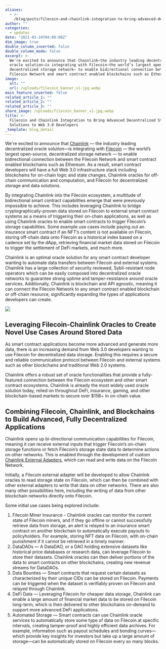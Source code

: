 ```yaml
---
aliases:
  - >-
    /blog/posts/filecoin-and-chainlink-integration-to-bring-advanced-decentralized-storage-solutions-to-web-3.0-developers/
author: ""
categories:
  - updates
date: "2021-03-24T04:00:00Z"
dim_image: true
double_column_inverted: false
double_column_mode: false
excerpt: >-
  We're excited to announce that Chainlink—the industry leading decentralized
  oracle solution—is integrating with Filecoin—the world’s largest open-source,
  decentralized storage network— to enable bidirectional connection between the
  Filecoin Network and smart contract enabled blockchains such as Ethereum.
image:
  alt: ""
  url: /uploads/filecoin_banner_v1-jpg.webp
main_feature_inverted: false
related_article_1: ""
related_article_2: ""
related_article_3: ""
share_image: /uploads/filecoin_banner_v1-jpg.webp
title: >-
  Filecoin and Chainlink Integration to Bring Advanced Decentralized Storage
  Solutions to Web 3.0 Developers
_template: blog_detail
---
```


We're excited to announce that [Chainlink](https://chain.link/) — the industry leading decentralized oracle solution—is integrating with [Filecoin](https://filecoin.io/) — the world’s largest open-source, decentralized storage network — to enable bidirectional connection between the Filecoin Network and smart contract enabled blockchains such as Ethereum. As a result, smart contract developers will have a full Web 3.0 infrastructure stack including blockchains for on-chain logic and state changes, Chainlink oracles for off-chain communication and computation, and Filecoin for decentralized storage and data solutions.

By integrating Chainlink into the Filecoin ecosystem, a multitude of bidirectional smart contract capabilities emerge that were previously impossible to achieve. This includes leveraging Chainlink to bridge cryptographically-proven data stored on Filecoin to external smart contract systems as a means of triggering their on-chain applications, as well as using Chainlink oracles to enable smart contracts to trigger Filecoin’s storage capabilities. Some example use cases include paying out an insurance smart contract if an NFT’s content is not available on Filecoin, storing off-chain data onto Filecoin as a historical index based on a cadence set by the dApp, retrieving financial market data stored on Filecoin to trigger the settlement of DeFi markets, and much more.

Chainlink is an optimal oracle solution for any smart contract developer wanting to automate data transfers between Filecoin and external systems. Chainlink has a large collection of security reviewed, Sybil-resistant node operators which can be easily composed into decentralized oracle networks to guarantee strong uptime and tamper-resistance around oracle services. Additionally, Chainlink is blockchain and API agnostic, meaning it can connect the Filecoin Network to any smart contract enabled blockchain or off-chain resource, significantly expanding the types of applications developers can create.

![](/uploads/filecoin-diagram_v1.webp)

## Leveraging Filecoin-Chainlink Oracles to Create Novel Use Cases Around Stored Data

As smart contract applications become more advanced and generate more data, there is an increasing demand from Web 3.0 developers wanting to use Filecoin for decentralized data storage. Enabling this requires a secure and reliable communication protocol between Filecoin and external systems such as other blockchains and traditional Web 2.0 systems.

Chainlink offers a robust set of oracle functionalities that provide a fully-featured connection between the Filecoin ecosystem and other smart contract ecosystems. Chainlink is already the most widely used oracle solution today, relied on throughout DeFi, insurance, gaming, and other blockchain-based markets to secure over $15B+ in on-chain value.

## Combining Filecoin, Chainlink, and Blockchains to Build Advanced, Fully Decentralized Applications

Chainlink opens up bi-directional communication capabilities for Filecoin, meaning it can receive external inputs that trigger Filecoin’s on-chain storage functions or fetch Filecoin’s storage state data to determine actions on other networks. This is enabled through the development of custom [Chainlink External Adapters](https://docs.chain.link/docs/external-adapters), which can read and write data on the Filecoin Network.

Initially, a Filecoin external adapter will be developed to allow Chainlink oracles to read storage state on Filecoin, which can then be combined with other external adapters to write that data on other networks. There are also many other possibilities here, including the writing of data from other blockchain networks directly onto Filecoin.

Some initial use cases being explored include:

1. Filecoin Miner Insurance - Chainlink oracles can monitor the current state of Filecoin miners, and if they go offline or cannot successfully retrieve data from storage, an alert is relayed to an insurance smart contract on another blockchain to automatically execute payouts to policyholders. For example, storing NFT data on Filecoin, with on-chain punishment if it cannot be retrieved in a timely manner.
2. DataDAOs — A DataDAO, or a DAO holding extensive datasets like historical price databases or research data, can leverage Filecoin to store their datasets. Chainlink oracles can then deliver portions of the data to smart contracts on other blockchains, creating new revenue streams for DataDAOs.
3. Data Bounties — Smart contracts that request certain datasets as characterized by their unique CIDs can be stored on Filecoin. Payments can be triggered when the dataset is verifiably proven on Filecoin and relayed through Chainlink.
4. DeFi Data — Leveraging Filecoin for cheaper data storage, Chainlink can enable a large amount of financial market data to be stored on Filecoin long-term, which is then delivered to other blockchains on-demand to support more advanced DeFi applications.
5. Automated Storage — Smart contracts can use Chainlink oracle services to automatically store some type of data on Filecoin at specific intervals, creating tamper-proof and highly efficient data archives. For example, information such as payout schedules and bonding curves—which provide key insights for investors but take up a large amount of storage—can be automatically stored on Filecoin every so many blocks.
